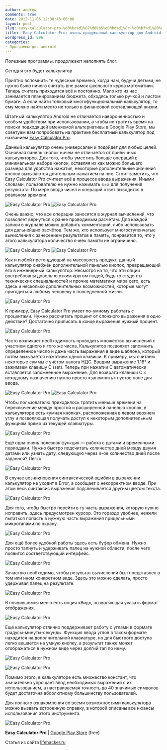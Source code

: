 ```yaml
---
author: andrew
comments: true
date: 2012-11-06 12:30:43+00:00
layout: post
slug: easy-calculator-pro-%d0%be%d1%87%d0%b5%d0%bd%d1%8c-%d0%bf%d1%80%d0%be%d0%b4%d1%83%d0%bc%d0%b0%d0%bd%d0%bd%d1%8b%d0%b9-%d0%ba%d0%b0%d0%bb%d1%8c%d0%ba%d1%83%d0%bb%d1%8f%d1%82%d0%be%d1%80-%d0%b4%d0%bb
title: 'Easy Calculator Pro: очень продуманный калькулятор для Android'
wordpress_id: 896
categories:
- Программы для android
---
```


Полезные программы, продолжают наполнять блог.





Сегодня это будет калькулятор





Приятно вспомнить те чудесные времена, когда нам, будучи детьми, не нужно было ничего считать вне рамок школьного курса математики. Теперь считать приходится всё и постоянно. Мало кто из нас занимается планированием бюджета, обходясь только ручкой и листом бумаги. А если найти толковый многофункциональный калькулятор, то ему можно найти место не только в финансовой составляющей жизни.


<!-- more -->


Штатный калькулятор Android не отличается навороченностью и особым удобством при использовании, а чтобы не тратить время на поиски подходящей вменяемой альтернативы в Google Play Store, мы советуем вам попробовать на практике бесплатный калькулятор под названием [Easy Calculator Pro](https://play.google.com/store/apps/details?id=com.msj.easycalcpro).





Данный калькулятор очень универсален и подойдёт для любых целей. Основная панель кнопок ничем не отличается от привычных калькуляторов. Для того, чтобы уместить больше операций в минимальном наборе кнопок, оставляя их как можно большего размера для удобства нажатия, некоторые дополнительные значения кнопок вызываются длительным нажатием на них. Стоит заметить, что Easy Calculator Pro считает всё в процессе ввода выражения. Иными словами, пользователю не нужно нажимать «=» для получения результата. По мере ввода чисел и операций ответ выводится в реальном времени.





![Easy Calculator Pro](http://lifehacker.ru/wp-content/uploads/2012/10/Screenshot_2012-10-22-11-29-34-e1350894170200.png)
![Easy Calculator Pro](http://lifehacker.ru/wp-content/uploads/2012/10/Screenshot_2012-10-22-11-29-45-e1350894187381.png)





Очень важно, что все операции заносятся в журнал вычислений, что позволяет вернуться к ранее проводимым расчётам. Для каждой записи в журнале можно добавить комментарий, либо использовать для дальнейших расчётов. Тем же, кто использует многоступенчатые вычисления с занесением результатов в память, понравится то, что у этого калькулятора количество ячеек памяти не ограничено.





![Easy Calculator Pro](http://lifehacker.ru/wp-content/uploads/2012/10/Screenshot_2012-10-22-11-38-57-e1350894236410.png)
![Easy Calculator Pro](http://lifehacker.ru/wp-content/uploads/2012/10/Screenshot_2012-10-22-12-12-08-e1350894253763.png)





Как и любой претендующий на массовость продукт, данный калькулятор снабжён дополнительной панелью кнопок, превращающий его в инженерный калькулятор. Несмотря на то, что эти опции востребованы довольно узким кругом людей, будь то студенты технических специальностей и прочие математики мира сего, есть здесь и несколько дополнительных возможностей, которые могут пригодиться любому человеку в повседневной жизни.





![Easy Calculator Pro](http://lifehacker.ru/wp-content/uploads/2012/10/Screenshot_2012-10-22-11-40-08-500x281.png)




К примеру, Easy Calculator Pro умеет по-умному работать с процентами. Нужно рассчитать процент от сложного выражения в одно действие? Достаточно приписать в конце выражения нужный процент.





![Easy Calculator Pro](http://lifehacker.ru/wp-content/uploads/2012/10/Screenshot_2012-10-22-11-48-37-500x281.png)




Часто возникает необходимость проводить множество вычислений с участием одного и того же числа. Калькулятор позволяет запомнить определённое число и даже часть выражения в виде шаблона, который потом вызывается нажатием одной клавиши. К примеру, мы считаем некоторые суммы с учётом налога НДС. Вводим выражение 1.18* и зажимаем клавишу C (set). Теперь при нажатии C автоматически вставляется запомненное выражение. Для возврата клавиши C к исходному назначению нужно просто «запомнить» пустое поле для ввода.





![Easy Calculator Pro](http://lifehacker.ru/wp-content/uploads/2012/10/Screenshot_2012-10-23-10-09-50-e1350975031463.png)
![Easy Calculator Pro](http://lifehacker.ru/wp-content/uploads/2012/10/Screenshot_2012-10-23-10-10-52-e1350975053438.png)




Чтобы пользователю приходилось тратить меньше времени на переключение между простой и расширенной панелью кнопок, в калькуляторе есть «умная кнопка», расположенная в левом верхнем углу и позволяющая получать доступ к некоторым дополнительным функциям прямо из текущей клавиатуры.





![Easy Calculator Pro](http://lifehacker.ru/wp-content/uploads/2012/10/Screenshot_2012-10-23-10-08-31-e1350975331770.png)




Ещё одна очень полезная функция — работа с датами и временными периодами. Нужно быстро подсчитать количество дней между двумя датами или узнать дату, следующую через n-ое количество дней после заданной? Легко.





![Easy Calculator Pro](http://lifehacker.ru/wp-content/uploads/2012/10/Screenshot_2012-10-23-10-04-11-500x281.png)




В случае возникновения синтаксической ошибки в выражении калькулятор не уходит в Error, а сообщает о некорректном вводе. При этом весь синтаксис выражения подсвечивается другим цветом текста.





![Easy Calculator Pro](http://lifehacker.ru/wp-content/uploads/2012/10/Screenshot_2012-10-23-10-04-48-500x281.png)




Для того, чтобы быстро перейти в ту часть выражения, которую нужно исправить, здесь предусмотрен курсор. Это гораздо удобнее, нежели пытаться попасть в нужную часть выражения прицельными микротапами по экрану.





![Easy Calculator Pro](http://lifehacker.ru/wp-content/uploads/2012/10/Screenshot_2012-10-23-10-05-10-500x281.png)




Для ещё более удобной работы здесь есть буфер обмена. Нужно просто тапнуть и удерживать палец на нужной области, после чего появится соответствующий интерфейс.





![Easy Calculator Pro](http://lifehacker.ru/wp-content/uploads/2012/10/Screenshot_2012-10-23-10-05-48-500x281.png)




Зачастую необходимо, чтобы результат вычислений был представлен в том или ином конкретном виде. Здесь это можно сделать, просто удерживая палец на результате.





![Easy Calculator Pro](http://lifehacker.ru/wp-content/uploads/2012/10/Screenshot_2012-10-23-10-05-38-500x281.png)




В появившемся меню есть опция «Вид», позволяющая указать формат отображения.





![Easy Calculator Pro](http://lifehacker.ru/wp-content/uploads/2012/10/Screenshot_2012-10-23-10-05-28-500x281.png)




Ещё калькулятор отлично поддерживает работу с углами в формате градусы-минуты-секунды. Функция ввода углов в таком формате находится на дополнительной клавиатуре, но для быстрого доступа легко вешается на умную кнопку, а результат также может отображаться в нужном виде через долгий тап по нему.





![Easy Calculator Pro](http://lifehacker.ru/wp-content/uploads/2012/10/Screenshot_2012-10-24-10-30-00-500x281.png)




![Easy Calculator Pro](http://lifehacker.ru/wp-content/uploads/2012/10/Screenshot_2012-10-24-10-30-16-500x281.png)



Помимо этого, в калькуляторе есть множество констант, что значительно упрощает ввод необходимых выражений с их использованием, а настраиваемая точность до 40 значимых символов будет достаточна абсолютному большинству пользователей.





Для полного ознакомления со всеми возможностями калькулятора можно вызвать встроенную справку, в которой описаны все нюансы использования этого инструмента.





![Easy Calculator Pro](http://lifehacker.ru/wp-content/uploads/2012/10/Screenshot_2012-10-23-10-18-56-e1350974972962.png)





**Easy Calculator Pro** | [Google Play Store](https://play.google.com/store/apps/details?id=com.msj.easycalcpro) (free)





Статья из сайта [lifehacker.ru](http://lifehacker.ru/2012/10/27/easy-calculator-pro-android/)
